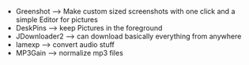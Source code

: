 * Greenshot --> Make custom sized screenshots with one click and a simple Editor for pictures
* DeskPins --> keep Pictures in the foreground 
* JDownloader2 --> can download basically everything from anywhere
* lamexp --> convert audio stuff
* MP3Gain --> normalize mp3 files

